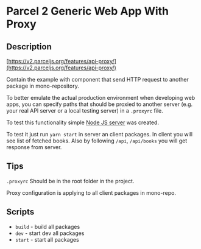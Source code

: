# Parcel 2 Generic Web App With Proxy

## Description

[https://v2.parceljs.org/features/api-proxy/](https://v2.parceljs.org/features/api-proxy/)

Contain the example with component that send HTTP request to another package in mono-repository.

To better emulate the actual production environment when developing web apps, you can specify paths that should be proxied to another server (e.g. your real API server or a local testing server) in a `.proxyrc` file.

To test this functionality simple [Node JS server](packages/server/README.md) was created.

To test it just run `yarn start` in server an client packages. In client you will see list of fetched books. Also by following `/api`, `/api/books` you will get response from server.

## Tips

`.proxyrc` Should be in the root folder in the project.

Proxy configuration is applying to all client packages in mono-repo.

## Scripts

- `build` - build all packages
- `dev` - start dev all packages
- `start` - start all packages
